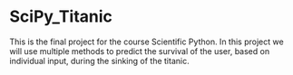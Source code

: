 # SciPy_Titanic
This is the final project for the course Scientific Python. In this project we will use multiple methods to predict the survival of the user, based on individual input, during the sinking of the titanic.
